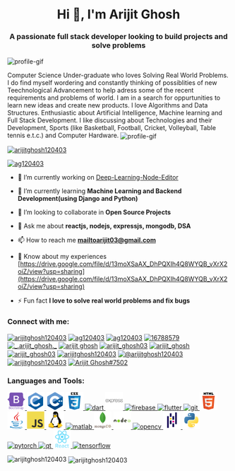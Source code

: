<h1 align="center">Hi 👋, I'm Arijit Ghosh</h1>
<h3 align="center">A passionate full stack developer looking to build projects and solve problems</h3>
<div display="flex">
<img align="center" width="400" alt="profile-gif" padding="10" src="https://media2.giphy.com/media/qgQUggAC3Pfv687qPC/giphy.gif?cid=ecf05e47uqitx5cqqvsk0viwvi9410jqf0gbq9m5narzbq0j&rid=giphy.gif&ct=g"/>

<p align="left"> Computer Science Under-graduate who loves Solving Real World Problems. I do find myself wordering and constantly thinking of possiblities of new Teechnological Advancement to help adress some of the recent requirements and problems of world. I am in a search for oppurtunities to learn new ideas and create new products. I love Algorithms and Data Structures. Enthusiastic about Artificial Intelligence, Machine learning and Full Stack Development. I like discussing about Technologies and their Development, Sports (like Basketball, Football, Cricket, Volleyball, Table tennis e.t.c.) and Computer Hardware. <img align="center" width="400" alt="profile-gif" padding="10" src="https://media2.giphy.com/media/qgQUggAC3Pfv687qPC/giphy.gif?cid=ecf05e47uqitx5cqqvsk0viwvi9410jqf0gbq9m5narzbq0j&rid=giphy.gif&ct=g"/></p>
<div/>

<p align="left"> <a href="https://github.com/ryo-ma/github-profile-trophy"><img src="https://github-profile-trophy.vercel.app/?username=arijitghosh120403" alt="arijitghosh120403" /></a> </p>

<p align="left"> <a href="https://twitter.com/ag120403" target="blank"><img src="https://img.shields.io/twitter/follow/ag120403?logo=twitter&style=for-the-badge" alt="ag120403" /></a> </p>

- 🔭 I’m currently working on [Deep-Learning-Node-Editor](https://github.com/arijitghosh120403/Deep-Learning-Node-Editor)

- 🌱 I’m currently learning **Machine Learning and Backend Development(using Django and Python)**

- 👯 I’m looking to collaborate in **Open Source Projects**

- 💬 Ask me about **reactjs, nodejs, expressjs, mongodb, DSA**

- 📫 How to reach me **mailtoarijit03@gmail.com**

- 📄 Know about my experiences [https://drive.google.com/file/d/13moXSaAX_DhPQXIh4Q8WYQB_vXrX2oiZ/view?usp=sharing](https://drive.google.com/file/d/13moXSaAX_DhPQXIh4Q8WYQB_vXrX2oiZ/view?usp=sharing)

- ⚡ Fun fact **I love to solve real world problems and fix bugs**

<h3 align="left">Connect with me:</h3>
<p align="left">
<a href="https://codepen.io/arijitghosh120403" target="blank"><img align="center" src="https://raw.githubusercontent.com/rahuldkjain/github-profile-readme-generator/master/src/images/icons/Social/codepen.svg" alt="arijitghosh120403" height="30" width="40" /></a>
<a href="https://twitter.com/ag120403" target="blank"><img align="center" src="https://raw.githubusercontent.com/rahuldkjain/github-profile-readme-generator/master/src/images/icons/Social/twitter.svg" alt="ag120403" height="30" width="40" /></a>
<a href="https://linkedin.com/in/ag120403" target="blank"><img align="center" src="https://raw.githubusercontent.com/rahuldkjain/github-profile-readme-generator/master/src/images/icons/Social/linked-in-alt.svg" alt="ag120403" height="30" width="40" /></a>
<a href="https://stackoverflow.com/users/16788579" target="blank"><img align="center" src="https://raw.githubusercontent.com/rahuldkjain/github-profile-readme-generator/master/src/images/icons/Social/stack-overflow.svg" alt="16788579" height="30" width="40" /></a>
<a href="https://instagram.com/_.arijit_ghosh._" target="blank"><img align="center" src="https://raw.githubusercontent.com/rahuldkjain/github-profile-readme-generator/master/src/images/icons/Social/instagram.svg" alt="_.arijit_ghosh._" height="30" width="40" /></a>
<a href="https://www.youtube.com/c/arijit ghosh" target="blank"><img align="center" src="https://raw.githubusercontent.com/rahuldkjain/github-profile-readme-generator/master/src/images/icons/Social/youtube.svg" alt="arijit ghosh" height="30" width="40" /></a>
<a href="https://www.codechef.com/users/arijit_ghosh03" target="blank"><img align="center" src="https://cdn.jsdelivr.net/npm/simple-icons@3.1.0/icons/codechef.svg" alt="arijit_ghosh03" height="30" width="40" /></a>
<a href="https://www.hackerrank.com/arijit_ghosh" target="blank"><img align="center" src="https://raw.githubusercontent.com/rahuldkjain/github-profile-readme-generator/master/src/images/icons/Social/hackerrank.svg" alt="arijit_ghosh" height="30" width="40" /></a>
<a href="https://codeforces.com/profile/arijit_ghosh03" target="blank"><img align="center" src="https://raw.githubusercontent.com/rahuldkjain/github-profile-readme-generator/master/src/images/icons/Social/codeforces.svg" alt="arijit_ghosh03" height="30" width="40" /></a>
<a href="https://www.leetcode.com/arijitghosh120403" target="blank"><img align="center" src="https://raw.githubusercontent.com/rahuldkjain/github-profile-readme-generator/master/src/images/icons/Social/leet-code.svg" alt="arijitghosh120403" height="30" width="40" /></a>
<a href="https://www.hackerearth.com/@arijitghosh120403" target="blank"><img align="center" src="https://raw.githubusercontent.com/rahuldkjain/github-profile-readme-generator/master/src/images/icons/Social/hackerearth.svg" alt="@arijitghosh120403" height="30" width="40" /></a>
<a href="https://auth.geeksforgeeks.org/user/arijitghosh120403" target="blank"><img align="center" src="https://raw.githubusercontent.com/rahuldkjain/github-profile-readme-generator/master/src/images/icons/Social/geeks-for-geeks.svg" alt="arijitghosh120403" height="30" width="40" /></a>
<a href="https://discord.gg/Arijit Ghosh#7502" target="blank"><img align="center" src="https://raw.githubusercontent.com/rahuldkjain/github-profile-readme-generator/master/src/images/icons/Social/discord.svg" alt="Arijit Ghosh#7502" height="30" width="40" /></a>
</p>

<h3 align="left">Languages and Tools:</h3>
<p align="left"> <a href="https://getbootstrap.com" target="_blank" rel="noreferrer"> <img src="https://raw.githubusercontent.com/devicons/devicon/master/icons/bootstrap/bootstrap-plain-wordmark.svg" alt="bootstrap" width="40" height="40"/> </a> <a href="https://www.cprogramming.com/" target="_blank" rel="noreferrer"> <img src="https://raw.githubusercontent.com/devicons/devicon/master/icons/c/c-original.svg" alt="c" width="40" height="40"/> </a> <a href="https://www.w3schools.com/cpp/" target="_blank" rel="noreferrer"> <img src="https://raw.githubusercontent.com/devicons/devicon/master/icons/cplusplus/cplusplus-original.svg" alt="cplusplus" width="40" height="40"/> </a> <a href="https://www.w3schools.com/css/" target="_blank" rel="noreferrer"> <img src="https://raw.githubusercontent.com/devicons/devicon/master/icons/css3/css3-original-wordmark.svg" alt="css3" width="40" height="40"/> </a> <a href="https://dart.dev" target="_blank" rel="noreferrer"> <img src="https://www.vectorlogo.zone/logos/dartlang/dartlang-icon.svg" alt="dart" width="40" height="40"/> </a> <a href="https://expressjs.com" target="_blank" rel="noreferrer"> <img src="https://raw.githubusercontent.com/devicons/devicon/master/icons/express/express-original-wordmark.svg" alt="express" width="40" height="40"/> </a> <a href="https://firebase.google.com/" target="_blank" rel="noreferrer"> <img src="https://www.vectorlogo.zone/logos/firebase/firebase-icon.svg" alt="firebase" width="40" height="40"/> </a> <a href="https://flutter.dev" target="_blank" rel="noreferrer"> <img src="https://www.vectorlogo.zone/logos/flutterio/flutterio-icon.svg" alt="flutter" width="40" height="40"/> </a> <a href="https://git-scm.com/" target="_blank" rel="noreferrer"> <img src="https://www.vectorlogo.zone/logos/git-scm/git-scm-icon.svg" alt="git" width="40" height="40"/> </a> <a href="https://www.w3.org/html/" target="_blank" rel="noreferrer"> <img src="https://raw.githubusercontent.com/devicons/devicon/master/icons/html5/html5-original-wordmark.svg" alt="html5" width="40" height="40"/> </a> <a href="https://www.java.com" target="_blank" rel="noreferrer"> <img src="https://raw.githubusercontent.com/devicons/devicon/master/icons/java/java-original.svg" alt="java" width="40" height="40"/> </a> <a href="https://developer.mozilla.org/en-US/docs/Web/JavaScript" target="_blank" rel="noreferrer"> <img src="https://raw.githubusercontent.com/devicons/devicon/master/icons/javascript/javascript-original.svg" alt="javascript" width="40" height="40"/> </a> <a href="https://www.linux.org/" target="_blank" rel="noreferrer"> <img src="https://raw.githubusercontent.com/devicons/devicon/master/icons/linux/linux-original.svg" alt="linux" width="40" height="40"/> </a> <a href="https://www.mathworks.com/" target="_blank" rel="noreferrer"> <img src="https://upload.wikimedia.org/wikipedia/commons/2/21/Matlab_Logo.png" alt="matlab" width="40" height="40"/> </a> <a href="https://www.mongodb.com/" target="_blank" rel="noreferrer"> <img src="https://raw.githubusercontent.com/devicons/devicon/master/icons/mongodb/mongodb-original-wordmark.svg" alt="mongodb" width="40" height="40"/> </a> <a href="https://nodejs.org" target="_blank" rel="noreferrer"> <img src="https://raw.githubusercontent.com/devicons/devicon/master/icons/nodejs/nodejs-original-wordmark.svg" alt="nodejs" width="40" height="40"/> </a> <a href="https://opencv.org/" target="_blank" rel="noreferrer"> <img src="https://www.vectorlogo.zone/logos/opencv/opencv-icon.svg" alt="opencv" width="40" height="40"/> </a> <a href="https://pandas.pydata.org/" target="_blank" rel="noreferrer"> <img src="https://raw.githubusercontent.com/devicons/devicon/2ae2a900d2f041da66e950e4d48052658d850630/icons/pandas/pandas-original.svg" alt="pandas" width="40" height="40"/> </a> <a href="https://www.python.org" target="_blank" rel="noreferrer"> <img src="https://raw.githubusercontent.com/devicons/devicon/master/icons/python/python-original.svg" alt="python" width="40" height="40"/> </a> <a href="https://pytorch.org/" target="_blank" rel="noreferrer"> <img src="https://www.vectorlogo.zone/logos/pytorch/pytorch-icon.svg" alt="pytorch" width="40" height="40"/> </a> <a href="https://www.qt.io/" target="_blank" rel="noreferrer"> <img src="https://upload.wikimedia.org/wikipedia/commons/0/0b/Qt_logo_2016.svg" alt="qt" width="40" height="40"/> </a> <a href="https://reactjs.org/" target="_blank" rel="noreferrer"> <img src="https://raw.githubusercontent.com/devicons/devicon/master/icons/react/react-original-wordmark.svg" alt="react" width="40" height="40"/> </a> <a href="https://www.tensorflow.org" target="_blank" rel="noreferrer"> <img src="https://www.vectorlogo.zone/logos/tensorflow/tensorflow-icon.svg" alt="tensorflow" width="40" height="40"/> </a> </p>

<p><img align="left" src="https://github-readme-stats.vercel.app/api/top-langs?username=arijitghosh120403&show_icons=true&locale=en&layout=compact" alt="arijitghosh120403" /></p>

<p>&nbsp;<img align="center" src="https://github-readme-stats.vercel.app/api?username=arijitghosh120403&show_icons=true&locale=en" alt="arijitghosh120403" /></p>
